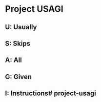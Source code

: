 # Project USAGI

 ## U: Usually
 ## S: Skips
 ## A: All
 ## G: Given
 ## I: Instructions# project-usagi

